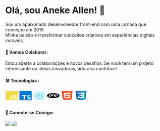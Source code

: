 
# Olá, sou Aneke Allen! 👋
Sou um apaixonado desenvolvedor front-end com uma jornada que começou em 2019. <br> Minha paixão é transformar conceitos criativos em experiências digitais incríveis.

<h4 class="profile-skills-heading">💬 Vamos Colaborar:</h4>

Estou aberto a colaborações e novos desafios. Se você tem um projeto interessante ou ideias inovadoras, adoraria contribuir!<br>


<div style="display: inline_block">
     <h4 class="profile-skills-heading">🛠️ Tecnologias :</h4>
  <img align="center" alt="Rafa-Js" height="30" width="40" src="https://raw.githubusercontent.com/devicons/devicon/master/icons/javascript/javascript-plain.svg">
  <img align="center" alt="Rafa-Ts" height="30" width="40" src="https://raw.githubusercontent.com/devicons/devicon/master/icons/typescript/typescript-plain.svg">
  <img align="center" alt="Rafa-React" height="30" width="40" src="https://raw.githubusercontent.com/devicons/devicon/master/icons/react/react-original.svg">
   <img align="center" alt="PHP" height="30" width="40" src="https://raw.githubusercontent.com/devicons/devicon/1119b9f84c0290e0f0b38982099a2bd027a48bf1/icons/php/php-plain.svg">
  <img align="center" alt="Rafa-HTML" height="30" width="40" src="https://raw.githubusercontent.com/devicons/devicon/master/icons/html5/html5-original.svg">
  <img align="center" alt="Rafa-CSS" height="30" width="40" src="https://raw.githubusercontent.com/devicons/devicon/master/icons/css3/css3-original.svg">

</div>
  
  ##
 
<div> 
       <h4 class="profile-skills-heading"> 🤝 Conecte-se Comigo:</h4>
 
  <a href = "mailto:anekeapg@gmail.com"><img src="https://img.shields.io/badge/-Gmail-%23333?style=for-the-badge&logo=gmail&logoColor=white" target="_blank"></a>
  <a href="https://www.linkedin.com/in/aneke-allen/" target="_blank"><img src="https://img.shields.io/badge/-LinkedIn-%230077B5?style=for-the-badge&logo=linkedin&logoColor=white" target="_blank"></a> 
  
</div>


